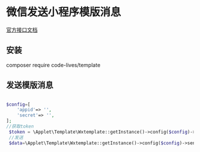 # 微信发送小程序模版消息

[官方接口文档](https://developers.weixin.qq.com/doc/offiaccount/Message_Management/Template_Message_Interface.html#6)

## 安装
composer require code-lives/template


## 发送模版消息
```php

$config=[
    'appid'=> '',
    'secret'=> '',
];
//获取token
 $token = \Applet\Template\Wxtemplate::getInstance()->config($config)->getToken();
 //发送
 $data=\Applet\Template\Wxtemplate::getInstance()->config($config)->send($parm, $token['access_token']);

```



